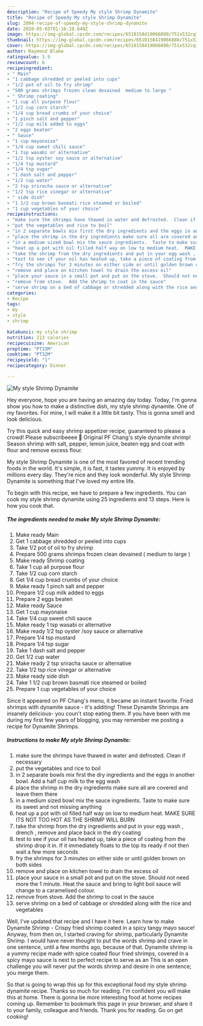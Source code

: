 ```yaml
---
description: "Recipe of Speedy My style Shrimp Dynamite"
title: "Recipe of Speedy My style Shrimp Dynamite"
slug: 2094-recipe-of-speedy-my-style-shrimp-dynamite
date: 2020-05-03T01:16:19.640Z
image: https://img-global.cpcdn.com/recipes/6510158419066880/751x532cq70/my-style-shrimp-dynamite-recipe-main-photo.jpg
thumbnail: https://img-global.cpcdn.com/recipes/6510158419066880/751x532cq70/my-style-shrimp-dynamite-recipe-main-photo.jpg
cover: https://img-global.cpcdn.com/recipes/6510158419066880/751x532cq70/my-style-shrimp-dynamite-recipe-main-photo.jpg
author: Raymond Blake
ratingvalue: 3.9
reviewcount: 6
recipeingredient:
- " Main"
- "1 cabbage shredded or peeled into cups"
- "1/2 pot of oil to fry shrimp"
- "500 grams shrimps frozen clean devained  medium to large "
- " Shrimp coating"
- "1 cup all purpose flour"
- "1/2 cup corn starch"
- "1/4 cup bread crumbs of your choice"
- "1 pinch salt and pepper"
- "1/2 cup milk added to eggs"
- "2 eggs beaten"
- " Sauce"
- "1 cup mayonaise"
- "1/4 cup sweet chili sauce"
- "1 tsp wasabi or alternative"
- "1/2 tsp oyster soy sauce or alternative"
- "1/4 tsp mustard"
- "1/4 tsp sugar"
- "1 dash salt and pepper"
- "1/2 cup water"
- "2 tsp sriracha sauce or alternative"
- "1/2 tsp rice vinegar or alternative"
- " side dish"
- "1 1/2 cup brown basmati rice steamed or boiled"
- "1 cup vegetables of your choice"
recipeinstructions:
- "make sure the shrimps have thawed in water and defrosted.  Clean if necessary"
- "put the vegetables and rice to boil"
- "in 2 separate bowls mix first the dry ingredients and the eggs in another bowl.  Add a half cup milk to the egg wash"
- "place the shrimp in the dry ingredients make sure all are covered and leave them there"
- "in a medium sized bowl mix the sauce ingredients.  Taste to make sure its sweet and not missing anything"
- "heat up a pot with oil filled half way on low to medium heat.  MAKE SURE ITS NOT TOO HOT AS THE SHRIMP WILL BURN"
- "take the shrimp from the dry ingredients and put in your egg wash , drench , remove and place back in the dry coating"
- "test to see if your oil has heated up, take a piece of coating from the shrimp drop it in.  If it immediately floats to the top its ready if not then wait a few more seconds"
- "fry the shrimps for 3 minutes on either side or until golden brown on both sides"
- "remove and place on kitchen towel to drain the excess oil"
- "place your sauce in a small pot and put on the stove.  Should not need more the  1 minute.  Heat the sauce and bring to light boil sauce will change to a caramelised colour."
- "remove from stove.  Add the shrimp to coat in the sauce"
- "serve shrimp on a bed of cabbage or shredded along with the rice and vegetables"
categories:
- Recipe
tags:
- my
- style
- shrimp

katakunci: my style shrimp 
nutrition: 213 calories
recipecuisine: American
preptime: "PT33M"
cooktime: "PT32M"
recipeyield: "1"
recipecategory: Dinner

---
```



![My style Shrimp Dynamite](https://img-global.cpcdn.com/recipes/6510158419066880/751x532cq70/my-style-shrimp-dynamite-recipe-main-photo.jpg)

Hey everyone, hope you are having an amazing day today. Today, I'm gonna show you how to make a distinctive dish, my style shrimp dynamite. One of my favorites. For mine, I will make it a little bit tasty. This is gonna smell and look delicious.

Try this quick and easy shrimp appetizer recipe, guaranteed to please a crowd! Please subscribeeee 🙏 Original PF Chang&#39;s style dynamite shrimp! Season shrimp with salt, pepper, lemon juice, beaten egg and coat with flour and remove excess flour.

My style Shrimp Dynamite is one of the most favored of recent trending foods in the world. It's simple, it is fast, it tastes yummy. It is enjoyed by millions every day. They're nice and they look wonderful. My style Shrimp Dynamite is something that I've loved my entire life.


To begin with this recipe, we have to prepare a few ingredients. You can cook my style shrimp dynamite using 25 ingredients and 13 steps. Here is how you cook that.

<!--inarticleads1-->

##### The ingredients needed to make My style Shrimp Dynamite:

1. Make ready  Main
1. Get 1 cabbage shredded or peeled into cups
1. Take 1/2 pot of oil to fry shrimp
1. Prepare 500 grams shrimps frozen clean devained ( medium to large )
1. Make ready  Shrimp coating
1. Take 1 cup all purpose flour
1. Take 1/2 cup corn starch
1. Get 1/4 cup bread crumbs of your choice
1. Make ready 1 pinch salt and pepper
1. Prepare 1/2 cup milk added to eggs
1. Prepare 2 eggs beaten
1. Make ready  Sauce
1. Get 1 cup mayonaise
1. Take 1/4 cup sweet chili sauce
1. Make ready 1 tsp wasabi or alternative
1. Make ready 1/2 tsp oyster /soy sauce or alternative
1. Prepare 1/4 tsp mustard
1. Prepare 1/4 tsp sugar
1. Take 1 dash salt and pepper
1. Get 1/2 cup water
1. Make ready 2 tsp sriracha sauce or alternative
1. Take 1/2 tsp rice vinegar or alternative
1. Make ready  side dish
1. Take 1 1/2 cup brown basmati rice steamed or boiled
1. Prepare 1 cup vegetables of your choice


Since it appeared on PF Chang&#39;s menu, it became an instant favorite. Fried shrimps with dynamite sauce - it&#39;s additing! These Dynamite Shrimps are insanely delicious- you coun&#39;t stop eating them. If you have been with me during my first few years of blogging, you may remember me posting a recipe for Dynamite Shrimps. 

<!--inarticleads2-->

##### Instructions to make My style Shrimp Dynamite:

1. make sure the shrimps have thawed in water and defrosted.  Clean if necessary
1. put the vegetables and rice to boil
1. in 2 separate bowls mix first the dry ingredients and the eggs in another bowl.  Add a half cup milk to the egg wash
1. place the shrimp in the dry ingredients make sure all are covered and leave them there
1. in a medium sized bowl mix the sauce ingredients.  Taste to make sure its sweet and not missing anything
1. heat up a pot with oil filled half way on low to medium heat.  MAKE SURE ITS NOT TOO HOT AS THE SHRIMP WILL BURN
1. take the shrimp from the dry ingredients and put in your egg wash , drench , remove and place back in the dry coating
1. test to see if your oil has heated up, take a piece of coating from the shrimp drop it in.  If it immediately floats to the top its ready if not then wait a few more seconds
1. fry the shrimps for 3 minutes on either side or until golden brown on both sides
1. remove and place on kitchen towel to drain the excess oil
1. place your sauce in a small pot and put on the stove.  Should not need more the  1 minute.  Heat the sauce and bring to light boil sauce will change to a caramelised colour.
1. remove from stove.  Add the shrimp to coat in the sauce
1. serve shrimp on a bed of cabbage or shredded along with the rice and vegetables


Well, I&#39;ve updated that recipe and I have it here. Learn how to make Dynamite Shrimp - Crispy fried shrimp coated in a spicy tangy mayo sauce! Anyway, from then on, I started craving for shrimp, particularly Dynamite Shrimp. I would have never thought to put the words shrimp and crave in one sentence, until a few months ago, because of that. Dynamite shrimp is a yummy recipe made with spice coated flour fried shrimps, covered in a spicy mayo sauce is next to perfect recipe to serve as an This is an open challenge you will never put the words shrimp and desire in one sentence; you merge them. 

So that is going to wrap this up for this exceptional food my style shrimp dynamite recipe. Thanks so much for reading. I'm confident you will make this at home. There is gonna be more interesting food at home recipes coming up. Remember to bookmark this page in your browser, and share it to your family, colleague and friends. Thank you for reading. Go on get cooking!
